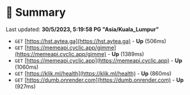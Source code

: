 # 📖 Summary
Last updated: **30/5/2023, 5:19:58 PG "Asia/Kuala_Lumpur"**

- `GET` [https://hst.aytea.ga](https://hst.aytea.ga) - **Up** (506ms)
- `GET` [https://memeapi.cyclic.app/gimme](https://memeapi.cyclic.app/gimme) - **Up** (1389ms)
- `GET` [https://memeapi.cyclic.app](https://memeapi.cyclic.app) - **Up** (1060ms)
- `GET` [https://klik.ml/health](https://klik.ml/health) - **Up** (860ms)
- `GET` [https://dumb.onrender.com](https://dumb.onrender.com) - **Up** (927ms)
